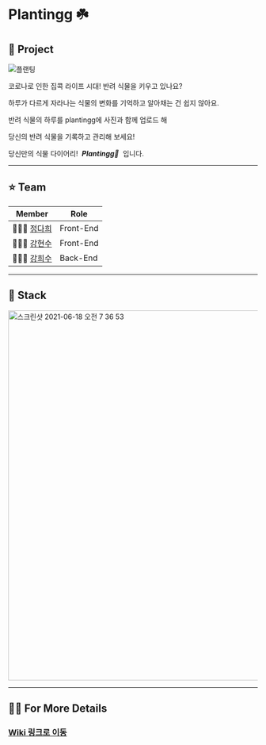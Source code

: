 # Plantingg ☘️

## 🌱 Project

![플랜팅](https://user-images.githubusercontent.com/79474304/122176038-1fa64d80-cebf-11eb-91ee-63396f1f6940.png)

코로나로 인한 집콕 라이프 시대! 반려 식물을 키우고 있나요?

하루가 다르게 자라나는 식물의 변화를 기억하고 알아채는 건 쉽지 않아요.

반려 식물의 하루를 plantingg에 사진과 함께 업로드 해

당신의 반려 식물을 기록하고 관리해 보세요!

당신만의 식물 다이어리! &nbsp;_**Plantingg🌱**_&nbsp; 입니다.

---

## ⭐️ Team

|Member|Role|
|---|---|
|👩🏻‍💻 [정다희](https://github.com/i2sign)|Front-End|
|👩🏻‍💻 [강현수](https://github.com/Hyunsoosiesta)|Front-End|
|👩🏻‍💻 [강희수](https://github.com/kang-heesue)|Back-End|

---

## 🔨 Stack
<img width="746" alt="스크린샷 2021-06-18 오전 7 36 53" src="https://user-images.githubusercontent.com/78947950/122480588-183e8b80-d008-11eb-9ce8-9a09ed6a6140.png">

---

## ✍🏻 For More Details
### [Wiki 링크로 이동](https://github.com/codestates/Plantingg-client/wiki)
